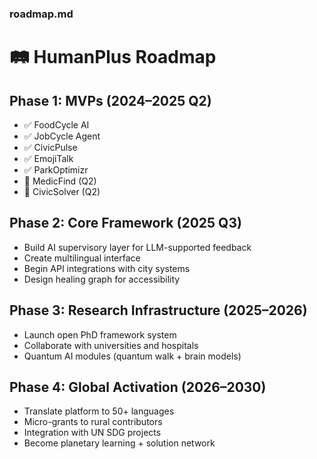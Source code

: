 ### roadmap.md
# 🛤️ HumanPlus Roadmap

## Phase 1: MVPs (2024–2025 Q2)
- ✅ FoodCycle AI
- ✅ JobCycle Agent
- ✅ CivicPulse
- ✅ EmojiTalk
- ✅ ParkOptimizr
- 🔄 MedicFind (Q2)
- 🔄 CivicSolver (Q2)

## Phase 2: Core Framework (2025 Q3)
- Build AI supervisory layer for LLM-supported feedback
- Create multilingual interface
- Begin API integrations with city systems
- Design healing graph for accessibility

## Phase 3: Research Infrastructure (2025–2026)
- Launch open PhD framework system
- Collaborate with universities and hospitals
- Quantum AI modules (quantum walk + brain models)

## Phase 4: Global Activation (2026–2030)
- Translate platform to 50+ languages
- Micro-grants to rural contributors
- Integration with UN SDG projects
- Become planetary learning + solution network
